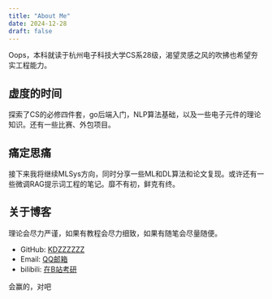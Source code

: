 ```yaml
---
title: "About Me"
date: 2024-12-28
draft: false
---
```



Oops，本科就读于杭州电子科技大学CS系28级，渴望灵感之风的吹拂也希望夯实工程能力。


## 虚度的时间
探索了CS的必修四件套，go后端入门，NLP算法基础，以及一些电子元件的理论知识。还有一些比赛、外包项目。
## 痛定思痛
接下来我将继续MLSys方向，同时分享一些ML和DL算法和论文复现。或许还有一些微调RAG提示词工程的笔记。靡不有初，鲜克有终。

## 关于博客
理论会尽力严谨，如果有教程会尽力细致，如果有随笔会尽量随便。


- GitHub: [KDZZZZZZ](https://github.com/KDZZZZZZ)
- Email: [QQ邮箱](mailto:2112335382@qq.com)
- bilibili: [在B站考研](https://space.bilibili.com/1938413314?spm_id_from=333.1007.0.0)

会赢的，对吧
